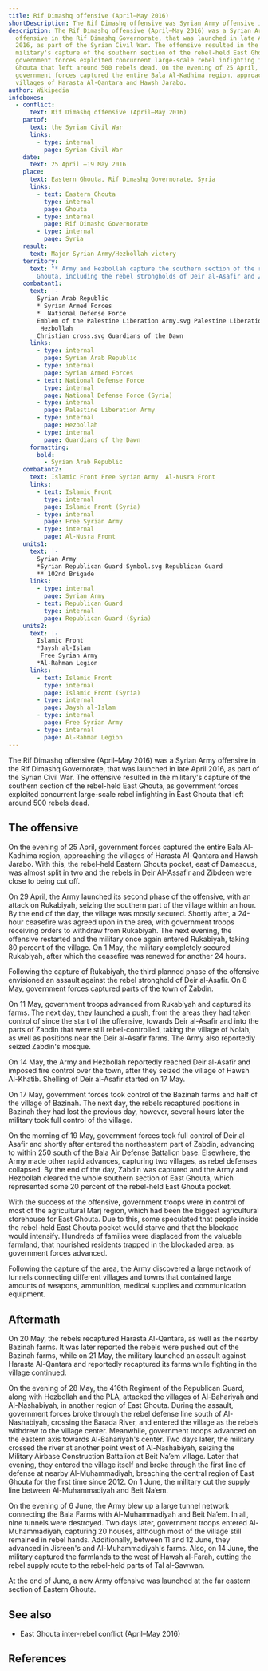 ```yaml
---
title: Rif Dimashq offensive (April–May 2016)
shortDescription: The Rif Dimashq offensive was Syrian Army offensive in the Rif Dimashq
description: The Rif Dimashq offensive (April–May 2016) was a Syrian Army
  offensive in the Rif Dimashq Governorate, that was launched in late April
  2016, as part of the Syrian Civil War. The offensive resulted in the
  military's capture of the southern section of the rebel-held East Ghouta, as
  government forces exploited concurrent large-scale rebel infighting in East
  Ghouta that left around 500 rebels dead. On the evening of 25 April,
  government forces captured the entire Bala Al-Kadhima region, approaching the
  villages of Harasta Al-Qantara and Hawsh Jarabo.
author: Wikipedia
infoboxes:
  - conflict:
      text: Rif Dimashq offensive (April–May 2016)
    partof:
      text: the Syrian Civil War
      links:
        - type: internal
          page: Syrian Civil War
    date:
      text: 25 April –19 May 2016
    place:
      text: Eastern Ghouta, Rif Dimashq Governorate, Syria
      links:
        - text: Eastern Ghouta
          type: internal
          page: Ghouta
        - type: internal
          page: Rif Dimashq Governorate
        - type: internal
          page: Syria
    result:
      text: Major Syrian Army/Hezbollah victory
    territory:
      text: "* Army and Hezbollah capture the southern section of the rebel-held East
        Ghouta, including the rebel strongholds of Deir al-Asafir and Zabdin"
    combatant1:
      text: |-
        Syrian Arab Republic
        * Syrian Armed Forces
        *  National Defense Force
        Emblem of the Palestine Liberation Army.svg Palestine Liberation Army 
         Hezbollah 
        Christian cross.svg Guardians of the Dawn
      links:
        - type: internal
          page: Syrian Arab Republic
        - type: internal
          page: Syrian Armed Forces
        - text: National Defense Force
          type: internal
          page: National Defense Force (Syria)
        - type: internal
          page: Palestine Liberation Army
        - type: internal
          page: Hezbollah
        - type: internal
          page: Guardians of the Dawn
      formatting:
        bold:
          - Syrian Arab Republic
    combatant2:
      text: Islamic Front Free Syrian Army  Al-Nusra Front
      links:
        - text: Islamic Front
          type: internal
          page: Islamic Front (Syria)
        - type: internal
          page: Free Syrian Army
        - type: internal
          page: Al-Nusra Front
    units1:
      text: |-
        Syrian Army
        *Syrian Republican Guard Symbol.svg Republican Guard
        ** 102nd Brigade
      links:
        - type: internal
          page: Syrian Army
        - text: Republican Guard
          type: internal
          page: Republican Guard (Syria)
    units2:
      text: |-
        Islamic Front
        *Jaysh al-Islam
         Free Syrian Army
        *Al-Rahman Legion
      links:
        - text: Islamic Front
          type: internal
          page: Islamic Front (Syria)
        - type: internal
          page: Jaysh al-Islam
        - type: internal
          page: Free Syrian Army
        - type: internal
          page: Al-Rahman Legion
---
```


The Rif Dimashq offensive (April–May 2016) was a Syrian Army offensive in the Rif Dimashq Governorate, that was launched in late April 2016, as part of the Syrian Civil War. The offensive resulted in the military's capture of the southern section of the rebel-held East Ghouta, as government forces exploited concurrent large-scale rebel infighting in East Ghouta that left around 500 rebels dead.

## The offensive
On the evening of 25 April, government forces captured the entire Bala Al-Kadhima region, approaching the villages of Harasta Al-Qantara and Hawsh Jarabo. With this, the rebel-held Eastern Ghouta pocket, east of Damascus, was almost split in two and the rebels in Deir Al-‘Assafir and Zibdeen were close to being cut off.

On 29 April, the Army launched its second phase of the offensive, with an attack on Rukabiyah, seizing the southern part of the village within an hour. By the end of the day, the village was mostly secured. Shortly after, a 24-hour ceasefire was agreed upon in the area, with government troops receiving orders to withdraw from Rukabiyah. The next evening, the offensive restarted and the military once again entered Rukabiyah, taking 80 percent of the village. On 1 May, the military completely secured Rukabiyah, after which the ceasefire was renewed for another 24 hours.

Following the capture of Rukabiyah, the third planned phase of the offensive envisioned an assault against the rebel stronghold of Deir al-Asafir. On 8 May, government forces captured parts of the town of Zabdin.

On 11 May, government troops advanced from Rukabiyah and captured its farms. The next day, they launched a push, from the areas they had taken control of since the start of the offensive, towards Deir al-Asafir and into the parts of Zabdin that were still rebel-controlled, taking the village of Nolah, as well as positions near the Deir al-Asafir farms. The Army also reportedly seized Zabdin's mosque.

On 14 May, the Army and Hezbollah reportedly reached Deir al-Asafir and imposed fire control over the town, after they seized the village of Hawsh Al-Khatib. Shelling of Deir al-Asafir started on 17 May.

On 17 May, government forces took control of the Bazinah farms and half of the village of Bazinah. The next day, the rebels recaptured positions in Bazinah they had lost the previous day, however, several hours later the military took full control of the village.

On the morning of 19 May, government forces took full control of Deir al-Asafir and shortly after entered the northeastern part of Zabdin, advancing to within 250 south of the Bala Air Defense Battalion base. Elsewhere, the Army made other rapid advances, capturing two villages, as rebel defenses collapsed. By the end of the day, Zabdin was captured and the Army and Hezbollah cleared the whole southern section of East Ghouta, which represented some 20 percent of the rebel-held East Ghouta pocket.

With the success of the offensive, government troops were in control of most of the agricultural Marj region, which had been the biggest agricultural storehouse for East Ghouta. Due to this, some speculated that people inside the rebel-held East Ghouta pocket would starve and that the blockade would intensify. Hundreds of families were displaced from the valuable farmland, that nourished residents trapped in the blockaded area, as government forces advanced.

Following the capture of the area, the Army discovered a large network of tunnels connecting different villages and towns that contained large amounts of weapons, ammunition, medical supplies and communication equipment.

## Aftermath
On 20 May, the rebels recaptured Harasta Al-Qantara, as well as the nearby Bazinah farms. It was later reported the rebels were pushed out of the Bazinah farms, while on 21 May, the military launched an assault against Harasta Al-Qantara and reportedly recaptured its farms while fighting in the village continued.

On the evening of 28 May, the 416th Regiment of the Republican Guard, along with Hezbollah and the PLA, attacked the villages of Al-Bahariyah and Al-Nashabiyah, in another region of East Ghouta. During the assault, government forces broke through the rebel defense line south of Al-Nashabiyah, crossing the Barada River, and entered the village as the rebels withdrew to the village center. Meanwhile, government troops advanced on the eastern axis towards Al-Bahariyah's center. Two days later, the military crossed the river at another point west of Al-Nashabiyah, seizing the Military Airbase Construction Battalion at Beit Na’em village. Later that evening, they entered the village itself and broke through the first line of defense at nearby Al-Muhammadiyah, breaching the central region of East Ghouta for the first time since 2012. On 1 June, the military cut the supply line between Al-Muhammadiyah and Beit Na’em.

On the evening of 6 June, the Army blew up a large tunnel network connecting the Bala Farms with Al-Muhammadiyah and Beit Na’em. In all, nine tunnels were destroyed. Two days later, government troops entered Al-Muhammadiyah, capturing 20 houses, although most of the village still remained in rebel hands. Additionally, between 11 and 12 June, they advanced in Jisreen's and Al-Muhammadiyah's farms. Also, on 14 June, the military captured the farmlands to the west of Hawsh al-Farah, cutting the rebel supply route to the rebel-held parts of Tal al-Sawwan.

At the end of June, a new Army offensive was launched at the far eastern section of Eastern Ghouta.

## See also
 * East Ghouta inter-rebel conflict (April–May 2016)


## References
